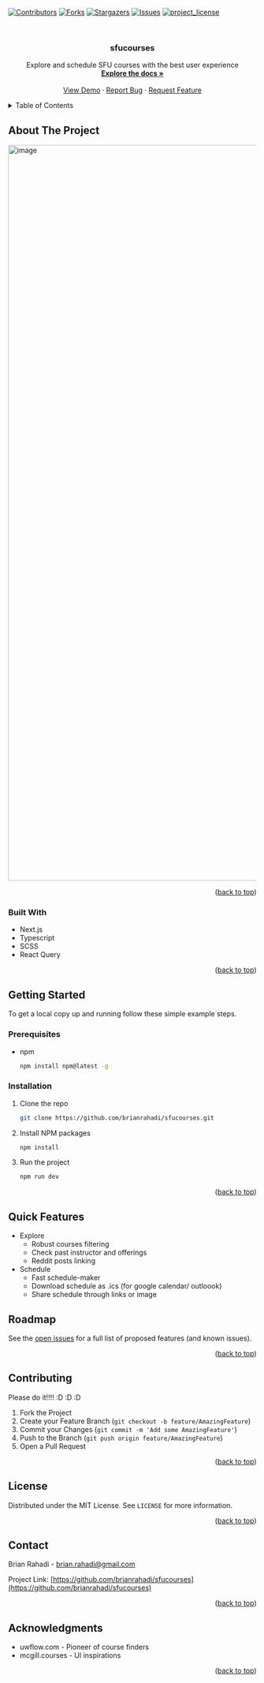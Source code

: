 <a id="readme-top"></a>

<!-- PROJECT SHIELDS -->
<!--
*** I'm using markdown "reference style" links for readability.
*** Reference links are enclosed in brackets [ ] instead of parentheses ( ).
*** See the bottom of this document for the declaration of the reference variables
*** for contributors-url, forks-url, etc. This is an optional, concise syntax you may use.
*** https://www.markdownguide.org/basic-syntax/#reference-style-links
-->

[![Contributors][contributors-shield]][contributors-url]
[![Forks][forks-shield]][forks-url]
[![Stargazers][stars-shield]][stars-url]
[![Issues][issues-shield]][issues-url]
[![project_license][license-shield]][license-url]

<!-- PROJECT LOGO -->
<br />
<div align="center">
  <!-- <a href="https://github.com/brianrahadi/sfucourses">
    <img src="images/logo.png" alt="Logo" width="80" height="80">
  </a> -->

<h3 align="center">sfucourses</h3>

  <p align="center">
    Explore and schedule SFU courses with the best user experience
    <br />
    <a href="https://github.com/brianrahadi/sfucourses"><strong>Explore the docs »</strong></a>
    <br />
    <br />
    <a href="https://github.com/brianrahadi/sfucourses">View Demo</a>
    &middot;
    <a href="https://github.com/brianrahadi/sfucourses/issues/new?labels=bug&template=bug-report---.md">Report Bug</a>
    &middot;
    <a href="https://github.com/brianrahadi/sfucourses/issues/new?labels=enhancement&template=feature-request---.md">Request Feature</a>
  </p>
</div>

<!-- TABLE OF CONTENTS -->
<details>
  <summary>Table of Contents</summary>
  <ol>
    <li>
      <a href="#about-the-project">About The Project</a>
      <ul>
        <li><a href="#built-with">Built With</a></li>
      </ul>
    </li>
    <li><a href="#features">Features</a></li>
    <li>
      <a href="#getting-started">Getting Started</a>
      <ul>
        <li><a href="#prerequisites">Prerequisites</a></li>
        <li><a href="#installation">Installation</a></li>
      </ul>
    </li>
    <li><a href="#usage">Usage</a></li>
    <li><a href="#roadmap">Roadmap</a></li>
    <li><a href="#contributing">Contributing</a></li>
    <li><a href="#license">License</a></li>
    <li><a href="#contact">Contact</a></li>
    <li><a href="#acknowledgments">Acknowledgments</a></li>
  </ol>
</details>

<!-- ABOUT THE PROJECT -->

## About The Project

<img width="1492" alt="image" src="https://github.com/user-attachments/assets/3ebc5b8b-cae3-476e-8c48-8f4f2244200d" />

<p align="right">(<a href="#readme-top">back to top</a>)</p>

### Built With

- Next.js
- Typescript
- SCSS
- React Query

<p align="right">(<a href="#readme-top">back to top</a>)</p>

<!-- GETTING STARTED -->

## Getting Started

To get a local copy up and running follow these simple example steps.

### Prerequisites

- npm
  ```sh
  npm install npm@latest -g
  ```

### Installation

1. Clone the repo
   ```sh
   git clone https://github.com/brianrahadi/sfucourses.git
   ```
2. Install NPM packages
   ```sh
   npm install
   ```
3. Run the project
   ```sh
   npm run dev
   ```

<p align="right">(<a href="#readme-top">back to top</a>)</p>

## Quick Features

- Explore
  - Robust courses filtering
  - Check past instructor and offerings
  - Reddit posts linking
- Schedule
  - Fast schedule-maker
  - Download schedule as .ics (for google calendar/ outloook)
  - Share schedule through links or image

<!-- ROADMAP -->

## Roadmap

See the [open issues](https://github.com/brianrahadi/sfucourses/issues) for a full list of proposed features (and known issues).

<p align="right">(<a href="#readme-top">back to top</a>)</p>

<!-- CONTRIBUTING -->

## Contributing

Please do it!!!! :D :D :D

1. Fork the Project
2. Create your Feature Branch (`git checkout -b feature/AmazingFeature`)
3. Commit your Changes (`git commit -m 'Add some AmazingFeature'`)
4. Push to the Branch (`git push origin feature/AmazingFeature`)
5. Open a Pull Request

<p align="right">(<a href="#readme-top">back to top</a>)</p>

<!-- LICENSE -->

## License

Distributed under the MIT License. See `LICENSE` for more information.

<p align="right">(<a href="#readme-top">back to top</a>)</p>

<!-- CONTACT -->

## Contact

Brian Rahadi - brian.rahadi@gmail.com

Project Link: [https://github.com/brianrahadi/sfucourses](https://github.com/brianrahadi/sfucourses)

<p align="right">(<a href="#readme-top">back to top</a>)</p>

<!-- ACKNOWLEDGMENTS -->

## Acknowledgments

- uwflow.com - Pioneer of course finders
- mcgill.courses - UI inspirations

<p align="right">(<a href="#readme-top">back to top</a>)</p>

<!-- MARKDOWN LINKS & IMAGES -->
<!-- https://www.markdownguide.org/basic-syntax/#reference-style-links -->

[contributors-shield]: https://img.shields.io/github/contributors/brianrahadi/sfucourses.svg?style=for-the-badge
[contributors-url]: https://github.com/brianrahadi/sfucourses/graphs/contributors
[forks-shield]: https://img.shields.io/github/forks/brianrahadi/sfucourses.svg?style=for-the-badge
[forks-url]: https://github.com/brianrahadi/sfucourses/network/members
[stars-shield]: https://img.shields.io/github/stars/brianrahadi/sfucourses.svg?style=for-the-badge
[stars-url]: https://github.com/brianrahadi/sfucourses/stargazers
[issues-shield]: https://img.shields.io/github/issues/brianrahadi/sfucourses.svg?style=for-the-badge
[issues-url]: https://github.com/brianrahadi/sfucourses/issues
[license-shield]: https://img.shields.io/github/license/brianrahadi/sfucourses.svg?style=for-the-badge
[license-url]: https://github.com/brianrahadi/sfucourses/blob/master/LICENSE.txt
[product-screenshot]: images/screenshot.png
[Next.js]: https://img.shields.io/badge/next.js-000000?style=for-the-badge&logo=nextdotjs&logoColor=white
[Next-url]: https://nextjs.org/
[React.js]: https://img.shields.io/badge/React-20232A?style=for-the-badge&logo=react&logoColor=61DAFB
[React-url]: https://reactjs.org/
[Vue.js]: https://img.shields.io/badge/Vue.js-35495E?style=for-the-badge&logo=vuedotjs&logoColor=4FC08D
[Vue-url]: https://vuejs.org/
[Angular.io]: https://img.shields.io/badge/Angular-DD0031?style=for-the-badge&logo=angular&logoColor=white
[Angular-url]: https://angular.io/
[Svelte.dev]: https://img.shields.io/badge/Svelte-4A4A55?style=for-the-badge&logo=svelte&logoColor=FF3E00
[Svelte-url]: https://svelte.dev/
[Laravel.com]: https://img.shields.io/badge/Laravel-FF2D20?style=for-the-badge&logo=laravel&logoColor=white
[Laravel-url]: https://laravel.com
[Bootstrap.com]: https://img.shields.io/badge/Bootstrap-563D7C?style=for-the-badge&logo=bootstrap&logoColor=white
[Bootstrap-url]: https://getbootstrap.com
[JQuery.com]: https://img.shields.io/badge/jQuery-0769AD?style=for-the-badge&logo=jquery&logoColor=white
[JQuery-url]: https://jquery.com
